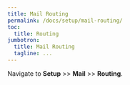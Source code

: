 ```yaml
---
title: Mail Routing
permalink: /docs/setup/mail-routing/
toc:
  title: Routing
jumbotron:
  title: Mail Routing
  tagline: ...
---
```


Navigate to **Setup** >> **Mail** >> **Routing**.

